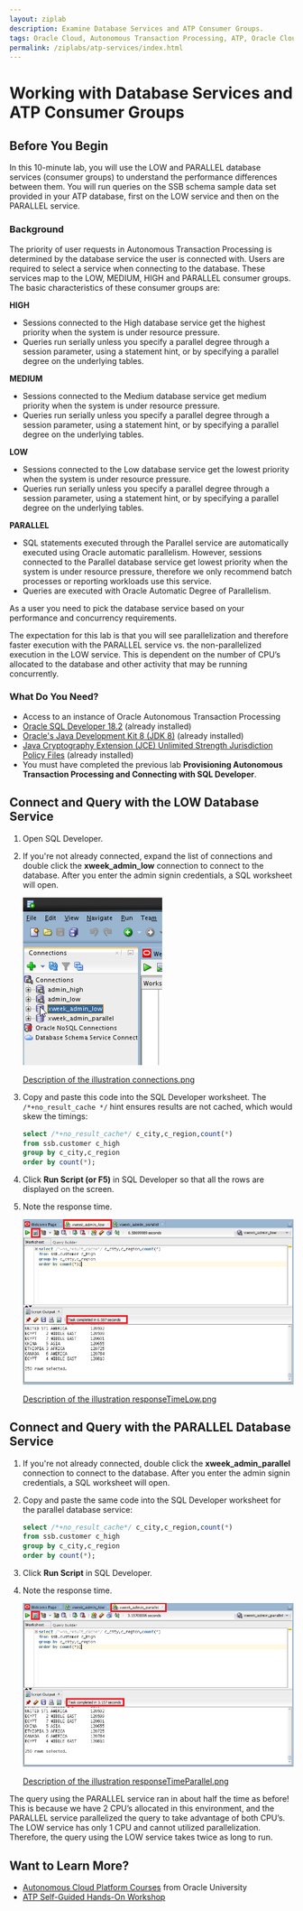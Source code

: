 ```yaml
---
layout: ziplab
description: Examine Database Services and ATP Consumer Groups.
tags: Oracle Cloud, Autonomous Transaction Processing, ATP, Oracle Cloud Infrastructure, OCI
permalink: /ziplabs/atp-services/index.html
---
```

# Working with Database Services and ATP Consumer Groups #

## Before You Begin ##
In this 10-minute lab, you will use the LOW and PARALLEL database services (consumer groups) to understand the performance differences between them. You will run queries on the SSB schema sample data set provided in your ATP database, first on the LOW service and then on the PARALLEL service. 

### Background ###
The priority of user requests in Autonomous Transaction Processing is determined by the database service the user is connected with. Users are required to select a service when connecting to the database. These services map to the LOW, MEDIUM, HIGH and PARALLEL consumer groups. The basic characteristics of these consumer groups are:

**HIGH**
* Sessions connected to the High database service get the highest priority when the system is under resource pressure.
* Queries run serially unless you specify a parallel degree through a session parameter, using a statement hint, or by specifying a parallel degree on the underlying tables.

**MEDIUM**
* Sessions connected to the Medium database service get medium priority when the system is under resource pressure.
* Queries run serially unless you specify a parallel degree through a session parameter, using a statement hint, or by specifying a parallel degree on the underlying tables.

**LOW**
* Sessions connected to the Low database service get the lowest priority when the system is under resource pressure.
* Queries run serially unless you specify a parallel degree through a session parameter, using a statement hint, or by specifying a parallel degree on the underlying tables.

**PARALLEL**
* SQL statements executed through the Parallel service are automatically executed using Oracle automatic parallelism. However, sessions connected to the Parallel database service get lowest priority when the system is under resource pressure, therefore we only recommend batch processes or reporting workloads use this service.
* Queries are executed with Oracle Automatic Degree of Parallelism.

As a user you need to pick the database service based on your performance and concurrency requirements.

The expectation for this lab is that you will see parallelization and therefore faster execution with the PARALLEL service vs. the non-parallelized execution in the LOW service. This is dependent on the number of CPU’s allocated to the database and other activity that may be running concurrently.


### What Do You Need? ###
* Access to an instance of Oracle Autonomous Transaction Processing
* [Oracle SQL Developer 18.2](http://www.oracle.com/technetwork/developer-tools/sql-developer/overview/index.html)  (already installed)
* [Oracle's Java Development Kit 8 (JDK 8)](http://www.oracle.com/technetwork/java/javase/downloads/index.html) (already installed)
* [Java Cryptography Extension (JCE) Unlimited Strength Jurisdiction Policy Files](https://www.oracle.com/technetwork/java/javase/downloads/jce8-download-2133166.html) (already installed)
* You must have completed the previous lab **Provisioning Autonomous Transaction Processing and Connecting with SQL Developer**.


## Connect and Query with the LOW Database Service ##
1. Open SQL Developer. 
2. If you're not already connected, expand the list of connections and double click the **xweek_admin_low** connection to connect to the database. After you enter the admin signin credentials, a SQL worksheet will open.

    ![](img/connections.png)

    [Description of the illustration connections.png](files/connections.png)

3. Copy and paste this code into the SQL Developer worksheet. The `/*+no_result_cache */` hint ensures results are not cached, which would skew the timings:

   ````SQL
   select /*+no_result_cache*/ c_city,c_region,count(*) 
   from ssb.customer c_high
   group by c_city,c_region
   order by count(*);
   ````

4. Click **Run Script (or F5)** in SQL Developer so that all the rows are displayed on the screen.
5. Note the response time.
    
    ![](img/responseTimeLow.png)

    [Description of the illustration responseTimeLow.png](files/responseTimeLow.txt)


## Connect and Query with the PARALLEL Database Service ##
1. If you're not already connected, double click the **xweek_admin_parallel** connection to connect to the database. After you enter the admin signin credentials, a SQL worksheet will open.
2. Copy and paste the same code into the SQL Developer worksheet for the parallel database service:

   ````SQL
   select /*+no_result_cache*/ c_city,c_region,count(*) 
   from ssb.customer c_high
   group by c_city,c_region
   order by count(*);
   ````

3. Click **Run Script** in SQL Developer.
4. Note the response time.
    
    ![](img/responseTimeParallel.png)

    [Description of the illustration responseTimeParallel.png](files/responseTimeParallel.txt)

The query using the PARALLEL service ran in about half the time as before! This is because we have 2 CPU’s allocated in this environment, and the PARALLEL service parallelized the query to take advantage of both CPU’s. The LOW service has only 1 CPU and cannot utilized parallelization. Therefore, the query using the LOW service takes twice as long to run.


## Want to Learn More? ##
* [Autonomous Cloud Platform Courses](https://learn.oracle.com/pls/web_prod-plq-dad/dl4_pages.getpage?page=dl4homepage&get_params=offering:35573#filtersGroup1=&filtersGroup2=.f667&filtersGroup3=&filtersGroup4=&filtersGroup5=&filtersSearch=) from Oracle University 
* [ATP Self-Guided Hands-On Workshop](https://cloudsolutionhubs.github.io/autonomous-transaction-processing/workshops/?page=README.md)
